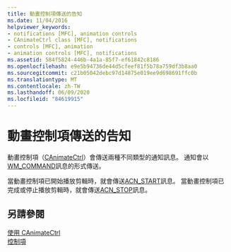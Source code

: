 ```yaml
---
title: 動畫控制項傳送的告知
ms.date: 11/04/2016
helpviewer_keywords:
- notifications [MFC], animation controls
- CAnimateCtrl class [MFC], notifications
- controls [MFC], animation
- animation controls [MFC], notifications
ms.assetid: 584f5824-446b-4a1a-85f7-ef61842c8186
ms.openlocfilehash: e9e5b94736de44d5cfeef81f5b78a759df3b8aa0
ms.sourcegitcommit: c21b05042debc97d14875e019ee9d698691ffc0b
ms.translationtype: MT
ms.contentlocale: zh-TW
ms.lasthandoff: 06/09/2020
ms.locfileid: "84619915"
---
```

# <a name="notifications-sent-by-animation-controls"></a>動畫控制項傳送的告知

動畫控制項（[CAnimateCtrl](reference/canimatectrl-class.md)）會傳送兩種不同類型的通知訊息。 通知會以[WM_COMMAND](/windows/win32/menurc/wm-command)訊息的形式傳送。

當動畫控制項已開始播放剪輯時，就會傳送[ACN_START](/windows/win32/Controls/acn-start)訊息。 當動畫控制項已完成或停止播放剪輯時，就會傳送[ACN_STOP](/windows/win32/Controls/acn-stop)訊息。

## <a name="see-also"></a>另請參閱

[使用 CAnimateCtrl](using-canimatectrl.md)<br/>
[控制項](controls-mfc.md)
